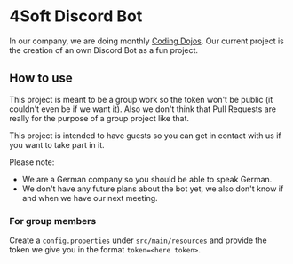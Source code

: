 # 4Soft Discord Bot

In our company, we are doing monthly [Coding Dojos](https://codingdojo.org/).
Our current project is the creation of an own Discord Bot as a fun project.

## How to use

This project is meant to be a group work so the token won't be public (it couldn't even be if we want it).
Also we don't think that Pull Requests are really for the purpose of a group project like that.

This project is intended to have guests so you can get in contact with us if you want to take part in it.

Please note:
- We are a German company so you should be able to speak German.
- We don't have any future plans about the bot yet, we also don't know if and when we have our next meeting.

### For group members

Create a `config.properties` under `src/main/resources` and provide
the token we give you in the format `token=<here token>`.